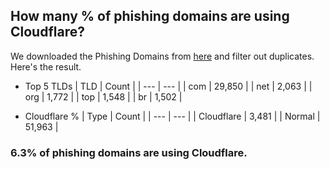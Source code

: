 ## How many % of phishing domains are using Cloudflare?


We downloaded the Phishing Domains from [here](https://github.com/mitchellkrogza/Phishing.Database) and filter out duplicates.
Here's the result.


[//]: # (start replacement)


- Top 5 TLDs
| TLD | Count |
| --- | --- |
| com | 29,850 |
| net | 2,063 |
| org | 1,772 |
| top | 1,548 |
| br | 1,502 |


- Cloudflare %
| Type | Count |
| --- | --- |
| Cloudflare | 3,481 |
| Normal | 51,963 |


### 6.3% of phishing domains are using Cloudflare.